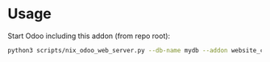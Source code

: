 # Usage

Start Odoo including this addon (from repo root):

```bash
python3 scripts/nix_odoo_web_server.py --db-name mydb --addon website_cookiebot
```
